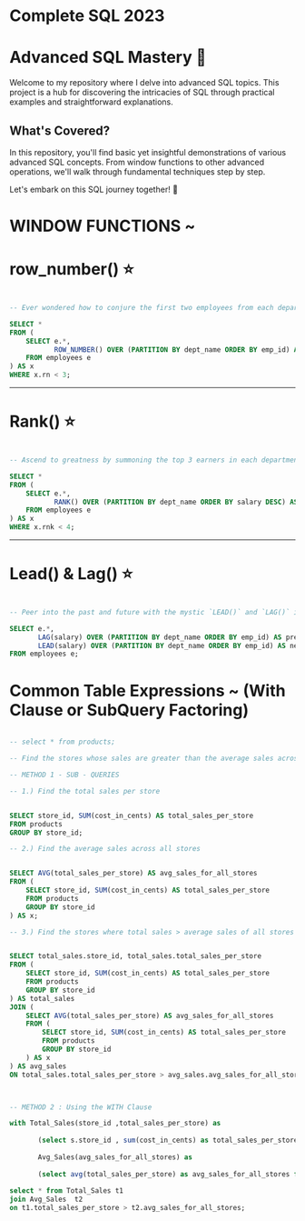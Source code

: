 # Complete SQL 2023

# Advanced SQL Mastery :crystal_ball:

Welcome to my repository where I delve into advanced SQL topics. This project is a hub for discovering the intricacies of SQL through practical examples and straightforward explanations.

## What's Covered?

In this repository, you'll find basic yet insightful demonstrations of various advanced SQL concepts. From window functions to other advanced operations, we'll walk through fundamental techniques step by step.

Let's embark on this SQL journey together! :rocket:


# WINDOW FUNCTIONS ~
 
  # row_number()  :star:



```sql

-- Ever wondered how to conjure the first two employees from each department who embarked on the company adventure? Behold the `ROW_NUMBER()` spell:

SELECT *
FROM (
    SELECT e.*,
           ROW_NUMBER() OVER (PARTITION BY dept_name ORDER BY emp_id) AS rn
    FROM employees e
) AS x
WHERE x.rn < 3;

```

-------

  # Rank()  :star:


```sql

-- Ascend to greatness by summoning the top 3 earners in each department through the `RANK()` enchantment:

SELECT *
FROM (
    SELECT e.*,
           RANK() OVER (PARTITION BY dept_name ORDER BY salary DESC) AS rnk
    FROM employees e
) AS x
WHERE x.rnk < 4;

```

-------

  # Lead() & Lag()  :star:


```sql

-- Peer into the past and future with the mystic `LEAD()` and `LAG()` incantations, unlocking the wisdom of adjacent records:

SELECT e.*,
       LAG(salary) OVER (PARTITION BY dept_name ORDER BY emp_id) AS prev_emp_salary,
       LEAD(salary) OVER (PARTITION BY dept_name ORDER BY emp_id) AS next_emp_salary
FROM employees e;

```


  # Common Table Expressions ~ (With Clause or SubQuery Factoring)


```sql

-- select * from products;

-- Find the stores whose sales are greater than the average sales across all stores

-- METHOD 1 - SUB - QUERIES

-- 1.) Find the total sales per store


SELECT store_id, SUM(cost_in_cents) AS total_sales_per_store
FROM products
GROUP BY store_id;

-- 2.) Find the average sales across all stores


SELECT AVG(total_sales_per_store) AS avg_sales_for_all_stores
FROM (
    SELECT store_id, SUM(cost_in_cents) AS total_sales_per_store
    FROM products
    GROUP BY store_id
) AS x;

-- 3.) Find the stores where total sales > average sales of all stores


SELECT total_sales.store_id, total_sales.total_sales_per_store
FROM (
    SELECT store_id, SUM(cost_in_cents) AS total_sales_per_store
    FROM products
    GROUP BY store_id
) AS total_sales
JOIN (
    SELECT AVG(total_sales_per_store) AS avg_sales_for_all_stores
    FROM (
        SELECT store_id, SUM(cost_in_cents) AS total_sales_per_store
        FROM products
        GROUP BY store_id
    ) AS x
) AS avg_sales
ON total_sales.total_sales_per_store > avg_sales.avg_sales_for_all_stores;

```

```sql


-- METHOD 2 : Using the WITH Clause

with Total_Sales(store_id ,total_sales_per_store) as 
       
       (select s.store_id , sum(cost_in_cents) as total_sales_per_store from products s group by store_id) ,
       
       Avg_Sales(avg_sales_for_all_stores) as 
       
       (select avg(total_sales_per_store) as avg_sales_for_all_stores from Total_Sales)
       
select * from Total_Sales t1 
join Avg_Sales  t2
on t1.total_sales_per_store > t2.avg_sales_for_all_stores;

```
